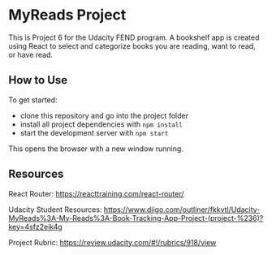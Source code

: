 # MyReads Project

This is Project 6 for the Udacity FEND program. A bookshelf app is created using React to select and categorize books you are reading, want to read, or have read.

## How to Use

To get started:

* clone this repository and go into the project folder
* install all project dependencies with `npm install`
* start the development server with `npm start`

This opens the browser with a new window running.

## Resources
React Router:
https://reacttraining.com/react-router/

Udacity Student Resources:
https://www.diigo.com/outliner/fkkvtl/Udacity-MyReads%3A-My-Reads%3A-Book-Tracking-App-Project-(project-%236)?key=4sfz2eik4g

Project Rubric:
https://review.udacity.com/#!/rubrics/918/view
